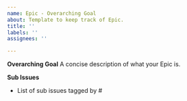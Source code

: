 ```yaml
---
name: Epic - Overarching Goal
about: Template to keep track of Epic.
title: ''
labels: ''
assignees: ''

---
```


**Overarching Goal**
A concise description of what your Epic is.

**Sub Issues**
- List of sub issues tagged by #

